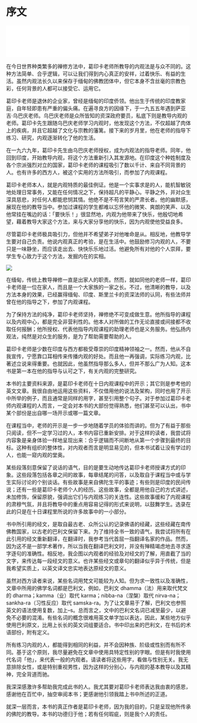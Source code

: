 # 序文

<iframe frameborder="0" marginwidth="0" marginheight="0" width=500 height=86 src="./mp3/1-0.mp3"></iframe>

在今日世界种类繁多的禅修方法中，葛印卡老师所教导的内观法是与众不同的。这种方法简单、合乎逻辑，可以让我们得到内心真正的安祥，过着快乐、有益的生活。虽然内观法长久以来保存于缅甸的佛教团体中，但它本身不含丝毫的宗教色彩，任何背景的人都可以接受它、运用它。

葛印卡老师是退休的企业家，曾经是缅甸的印度侨领。他出生于传统的印度教家庭，自年轻即患有严重的偏头痛。在遍寻良方的因缘下，于一九五五年遇到萨亚吉‧乌巴庆老师。乌巴庆老师是众所皆知的资深政府要员，私底下则是教导内观的老师。葛印卡先生跟随乌巴庆老师学习内观时，他发现这个方法，不仅超越了肉体上的疾病，并且它超越了文化与宗教的藩篱。接下来的岁月里，他在老师的指导下练习、研究，内观逐渐转化了他的生活。

在一九六九年，葛印卡先生由乌巴庆老师授权，成为内观法的指导老师。同年，他回到印度，开始教导内观，将这个方法重新引入其发源地。在印度这个种姓制度及各个宗派强烈对立的国家，葛印卡老师的课程吸引了数以千计、来自不同背景的人。也有许多的西方人，被这个实用的方法所吸引，而参加了内观课程。

葛印卡老师本人，就是内观特质的最佳例证。他是一个实事求是的人，能机智敏锐地处理日常事务，又能在任何情况之下，保持超凡的平静心。平静之外，并对众生深具慈悲，对任何人都能悲悯其情。他绝不是不苟言笑的严肃长者。他的幽默感，展现在他的教导当中。参加过课程的学生都难以忘怀他的微笑、爽朗的笑声、以及他常挂在嘴边的话：「要快乐！」很显然地，内观为他带来了快乐，他殷切地希望，藉着教导大家这个方法，来与大家分享他的快乐，因为内观使他受益良多。

尽管葛印卡老师极具吸引力，但他并不希望弟子对他唯命是从。相反地，他教导学生要对自己负责。他说内观真正的考验，是在生活中。他鼓励修习内观的人，不要只是一味静坐，而应该走出去、快快乐乐地过活。他避免所有对他的个人崇拜，要学生专心致力于这个方法，发掘内在的实相。

![](./img/1-0.webp)

在缅甸，传统上教导禅修一直是出家人的职责。然而，就如同他的老师一样，葛印卡老师是一位在家人，而且是一个大家族的一家之长。不过，他清晰的教导，以及方法本身的效果，已经赢得缅甸、印度、斯里兰卡的资深法师的认同，有些法师并曾在他的指导之下，参加了内观课程。

为了保持方法的纯净，葛印卡老师坚持，禅修绝不可变成做生意。他所指导的课程以及内观中心，都是完全非营利性的。他本人对所做的工作无论直接或间接都不收取任何报酬；他所授权、代表他指导内观课程的助理老师也是义务服务。他弘扬内观法，纯然是对众生的服务，是为了帮助需要帮助的人。

葛印卡老师是少数在印度与西方都极受尊崇的印度精神领袖之一。然而，他从不自我宣传，宁愿靠口耳相传来传播内观的好处。而且他一再强调，实际练习内观，比著述立说来得重要。也就因此，他虽然指导那么多人，但并不那么广为人知。这本书是第一本在他的指导与认可之下，有关内观的完整研究。

本书的主要资料来源，是葛印卡老师在十日内观课程中的开示；其它则是参考他的英文文章。我很自由地运用这些资料，不仅借用他的说法及架构，同时也用了开示中所举的例子，而且通常是同样的用字，甚至引用整个句子。对于参加过葛印卡老师内观课程的人而言，一定会对本书的大部份觉得熟悉，他们甚至可以认出，书中某个部份是出自哪一场开示或哪一篇文章。

在课程当中，老师的开示是一步一步地随着学员的体验而讲的。但为了有益于那些只阅读，但不一定学习过的人，本书内容已重新安排。对于这样的读者，我尝试将内容象是亲身体验一样地呈现出来：合乎逻辑而不间断地从第一个步骤到最终的目标。这种有组织的整体性，对内观者而言是明显易见的，但本书试着让没有学过的人，也能一窥内观的堂奥。

某些段落刻意保留了说话的语气，目的是要生动地传达葛印卡老师授课方式的印象。这些段落包括各章之间的故事，每章结尾的问答，以及取自于课程当中或与学生实际讨论的个别谈话。有些故事是来自佛陀生平的事迹；有些则是印度的民间传说；还有一些是葛印卡老师个人的经历。这些故事，全都是用他自己的方式讲述，未加修饰，保留原貌，强调出它们与内观练习的关连性。这些故事缓和了内观课程的肃穆气氛，并且将教导中的重点用容易记得的形式来说明，以鼓舞学生。选录在此的只是在十日课程里所说的许多故事中的一小部分。

书中所引用的经文，是取自最古老、众所公认的记录佛语的经藏，这些经藏在南传佛教国家，以古老的巴利文保留下来。为了维持全书一致的语气，我尝试将所有在此引用的经文重新翻译，在翻译时，我参考当代首屈一指翻译名家的作品。然而，因为这不是一部学术著作，所以当我在翻译巴利文时，并没有殚精竭虑地去寻求逐字逐句的准确性。相反地，我企图以内观者的经验及对经文的了解，用直截了当的文字，来传达每一段经文的意义。也许某些经文或章句的翻译似乎异于传统，但是我希望实质上，以英文译文忠实地表达原经文的意义。

虽然对西方读者来说，某些名词用梵文可能较为人知。但为求一致性以及准确性，文章中所用的佛学名词都是巴利文，例如，巴利文 dhamma（法）用来取代梵文的 dharma；kamma（业）取代 karma；nibba-na（涅槃）取代 nirva-na；sankha-ra（习性反应）取代 samska-ra。为了让文章易于了解，巴利文也参照英文的语法使用复数，加上–s。总而言之，文中的巴利文名词已减至最少，以避免不必要的混淆。有些名词的概念很难用英文单字加以表达，因此，某些地方似乎使用巴利原文，比用上长长的英文词组要适合。书中印出来的巴利文，在书后的术语部份，附有定义。

所有练习内观的人，都能得到相同的利益，并不会因种族、阶级或性别而有所不同。基于这个原则，我尽量避免在文章中使用具特定性别的字眼。但是有时我使用代名词「他」，来代表一般的内观者。请读者将这些用字，看做与性别无关。我无意排除女性，或是特别重视男性，因为这样的分别心，与内观的基本教导以及其精神，完全背道而驰。

我深深感激许多帮助我完成此书的人。我尤其要对葛印卡老师表达我由衷的感恩，感谢他在百忙中，抽空审阅本书；更感谢他引领我踏上书中所述的正道。

就深一层而言，本书的真正作者是葛印卡老师，因为我的目的，只是呈现他所传承的佛陀的教导。本书的功德归于他；若有任何瑕疵，则是我个人的责任。
